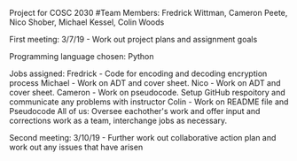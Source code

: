 Project for COSC 2030
#Team Members: Fredrick Wittman, Cameron Peete, Nico Shober, Michael Kessel, Colin Woods

First meeting: 3/7/19 - Work out project plans and assignment goals

Programming language chosen: Python

Jobs assigned: Fredrick - Code for encoding and decoding encryption process Michael - Work on ADT and cover sheet. Nico - Work on ADT and cover sheet. Cameron - Work on pseudocode. Setup GitHub respoitory and communicate any problems with instructor Colin - Work on README file and Pseudocode All of us: Oversee eachother's work and offer input and corrections work as a team, interchange jobs as necessary.

Second meeting: 3/10/19 - Further work out collaborative action plan and work out any issues that have arisen
